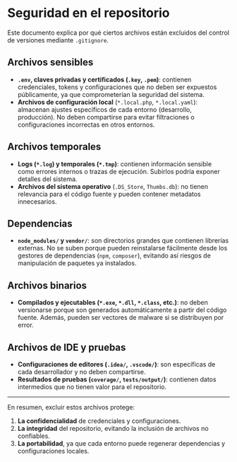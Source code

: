 # Seguridad en el repositorio

Este documento explica por qué ciertos archivos están excluidos del control de versiones mediante `.gitignore`.

## Archivos sensibles
- **`.env`, claves privadas y certificados (`.key`, `.pem`)**: contienen credenciales, tokens y configuraciones que no deben ser expuestos públicamente, ya que comprometerían la seguridad del sistema.
- **Archivos de configuración local** (`*.local.php`, `*.local.yaml`): almacenan ajustes específicos de cada entorno (desarrollo, producción). No deben compartirse para evitar filtraciones o configuraciones incorrectas en otros entornos.

## Archivos temporales
- **Logs (`*.log`) y temporales (`*.tmp`)**: contienen información sensible como errores internos o trazas de ejecución. Subirlos podría exponer detalles del sistema.
- **Archivos del sistema operativo** (`.DS_Store`, `Thumbs.db`): no tienen relevancia para el código fuente y pueden contener metadatos innecesarios.

## Dependencias
- **`node_modules/` y `vendor/`**: son directorios grandes que contienen librerías externas. No se suben porque pueden reinstalarse fácilmente desde los gestores de dependencias (`npm`, `composer`), evitando así riesgos de manipulación de paquetes ya instalados.

## Archivos binarios
- **Compilados y ejecutables (`*.exe`, `*.dll`, `*.class`, etc.)**: no deben versionarse porque son generados automáticamente a partir del código fuente. Además, pueden ser vectores de malware si se distribuyen por error.

## Archivos de IDE y pruebas
- **Configuraciones de editores (`.idea/`, `.vscode/`)**: son específicas de cada desarrollador y no deben compartirse.
- **Resultados de pruebas (`coverage/`, `tests/output/`)**: contienen datos intermedios que no tienen valor para el repositorio.

---

En resumen, excluir estos archivos protege:
1. **La confidencialidad** de credenciales y configuraciones.  
2. **La integridad** del repositorio, evitando la inclusión de archivos no confiables.  
3. **La portabilidad**, ya que cada entorno puede regenerar dependencias y configuraciones locales.  

